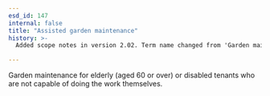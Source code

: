 ```yaml
---
esd_id: 147
internal: false
title: "Assisted garden maintenance"
history: >-
  Added scope notes in version 2.02. Term name changed from 'Garden maintenance' to 'Social services - garden maintenance' in version 3.00. Name changed to 'Assisted garden maintenance' in version 4.00.

---
```


Garden maintenance for elderly (aged 60 or over) or disabled tenants who are not capable of doing the work themselves.

